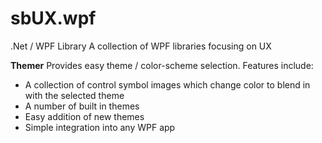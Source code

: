 # sbUX.wpf
.Net / WPF Library
A collection of WPF libraries focusing on UX

**Themer**
Provides easy theme / color-scheme selection. Features include:
- A collection of control symbol images which change color to blend in with the selected theme
- A number of built in themes
- Easy addition of new themes
- Simple integration into any WPF app



